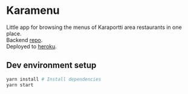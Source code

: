 # Karamenu

Little app for browsing the menus of Karaportti area restaurants in one place. <br />
Backend [repo](https://github.com/LVK-96/Karamenu-API). <br />
Deployed to [heroku](https://karamenu.herokuapp.com/).


## Dev environment setup

```bash
yarn install # Install dependencies
yarn start
```
